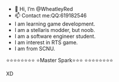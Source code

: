 - 👋 Hi, I’m @WheatleyRed
- 📫 Contact me:QQ:619182546
- I am learning game development.
- I am a stellaris modder, but noob.
- I am a software engineer student.
- I am interest in RTS game.
- I am from SCNU.


⭐⭐️⭐⭐⭐️⭐️⭐️⭐️
⭐️Master Spark⭐️⭐️⭐️
⭐️⭐️⭐️⭐️⭐️⭐️⭐️⭐️

XD

<!---
WheatleyRed/WheatleyRed is a ✨ special ✨ repository because its `README.md` (this file) appears on your GitHub profile.
You can click the Preview link to take a look at your changes.
--->
